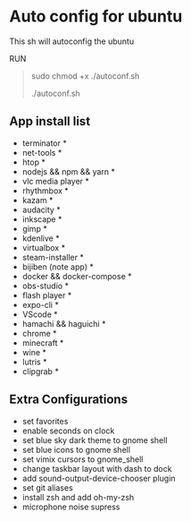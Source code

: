 # Auto config for ubuntu
This sh will autoconfig the ubuntu

RUN
> sudo chmod +x ./autoconf.sh 
> 
> ./autoconf.sh

## App install list
- terminator *
- net-tools *
- htop *
- nodejs && npm && yarn *
- vlc media player *
- rhythmbox *
- kazam *
- audacity *
- inkscape *
- gimp *
- kdenlive *
- virtualbox *
- steam-installer *
- bijiben (note app) *
- docker && docker-compose *
- obs-studio *
- flash player *
- expo-cli *
- VScode *
- hamachi && haguichi *
- chrome *
- minecraft *
- wine *
- lutris *
- clipgrab *

## Extra Configurations
- set favorites
- enable seconds on clock
- set blue sky dark theme to gnome shell
- set blue icons to gnome shell
- set vimix cursors to gnome_shell
- change taskbar layout with dash to dock
- add sound-output-device-chooser plugin
- set git aliases
- install zsh and add oh-my-zsh
- microphone noise supress